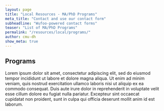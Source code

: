 ```yaml
---
layout: page
title: "Local Resources - MA/PhD Programs"
meta_title: "Contact and use our contact form"
subheadline: "Wufoo-powered contact forms"
teaser: "List of MA/PhD Programs"
permalink: "/resources/local/programs/"
author: cmu-dh
show_meta: true
---
```

## Programs

Lorem ipsum dolor sit amet, consectetur adipiscing elit, sed do eiusmod tempor incididunt ut labore et dolore magna aliqua. Ut enim ad minim veniam, quis nostrud exercitation ullamco laboris nisi ut aliquip ex ea commodo consequat. Duis aute irure dolor in reprehenderit in voluptate velit esse cillum dolore eu fugiat nulla pariatur. Excepteur sint occaecat cupidatat non proident, sunt in culpa qui officia deserunt mollit anim id est laborum.